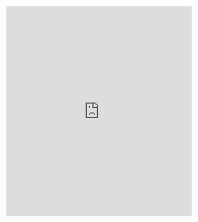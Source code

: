 <br>
<br>

<iframe src="https://docs.google.com/presentation/d/1ENhEtsUsRv-MZ-hh2289-u7b8UuAnrT7EF2Az4WjKgQ/embed?start=true&loop=true&delayms=10000" frameborder="0" width="100%" height="569" allowfullscreen="true" mozallowfullscreen="true" webkitallowfullscreen="true"></iframe>
